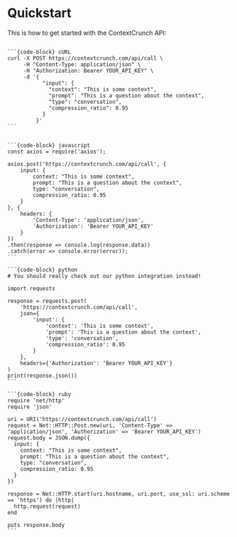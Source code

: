 # Quickstart

This is how to get started with the ContextCrunch API:

````{tab-set-code}

```{code-block} cURL
curl -X POST https://contextcrunch.com/api/call \
     -H "Content-Type: application/json" \
     -H "Authorization: Bearer YOUR_API_KEY" \
     -d '{
           "input": {
             "context": "This is some context",
             "prompt": "This is a question about the context",
             "type": "conversation",
             "compression_ratio": 0.95
           }
         }'
```


```{code-block} javascript
const axios = require('axios');

axios.post('https://contextcrunch.com/api/call', {
    input: {
        context: "This is some context",
        prompt: "This is a question about the context",
        type: "conversation",
        compression_ratio: 0.95
    }
}, {
    headers: {
        'Content-Type': 'application/json',
        'Authorization': 'Bearer YOUR_API_KEY'
    }
})
.then(response => console.log(response.data))
.catch(error => console.error(error));
```

```{code-block} python
# You should really check out our python integration instead!

import requests

response = requests.post(
    'https://contextcrunch.com/api/call',
    json={
        'input': {
            'context': 'This is some context',
            'prompt': 'This is a question about the context',
            'type': 'conversation',
            'compression_ratio': 0.95
        }
    },
    headers={'Authorization': 'Bearer YOUR_API_KEY'}
)
print(response.json())
```

```{code-block} ruby
require 'net/http'
require 'json'

uri = URI('https://contextcrunch.com/api/call')
request = Net::HTTP::Post.new(uri, 'Content-Type' => 'application/json', 'Authorization' => 'Bearer YOUR_API_KEY')
request.body = JSON.dump({
  input: {
    context: "This is some context",
    prompt: "This is a question about the context",
    type: "conversation",
    compression_ratio: 0.95
  }
})

response = Net::HTTP.start(uri.hostname, uri.port, use_ssl: uri.scheme == 'https') do |http|
  http.request(request)
end

puts response.body
```

````
